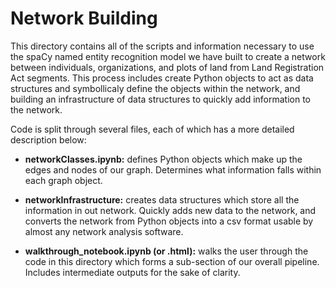 # Network Building

This directory contains all of the scripts and information necessary to use the spaCy named entity recognition model we have built to create a network between individuals, organizations, and plots of land from Land Registration Act segments. This process includes create Python objects to act as data structures and symbollicaly define the objects within the network, and building an infrastructure of data structures to quickly add information to the network. 

Code is split through several files, each of which has a more detailed description below:

* **networkClasses.ipynb:** defines Python objects which make up the edges and nodes of our graph. Determines what information falls within each graph object. 

* **networkInfrastructure:** creates data structures which store all the information in out network. Quickly adds new data to the network, and converts the network from Python objects into a csv format usable by almost any network analysis software.

* **walkthrough_notebook.ipynb (or .html):** walks the user through the code in this directory which forms a sub-section of our overall pipeline. Includes intermediate outputs for the sake of clarity.